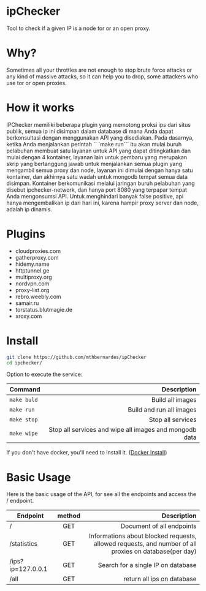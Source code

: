 # ipChecker
Tool to check if a given IP is a node tor or an open proxy.

# Why?
Sometimes all your throttles are not enough to stop brute force attacks or any kind of massive attacks, so it can help you to drop, some attackers who use tor or open proxies.

# How it works
IPChecker memiliki beberapa plugin yang memotong proksi ips dari situs publik, semua ip ini disimpan dalam database di mana Anda dapat berkonsultasi dengan menggunakan API yang disediakan. Pada dasarnya, ketika Anda menjalankan perintah `` `make run``` itu akan mulai buruh pelabuhan membuat satu layanan untuk API yang dapat ditingkatkan dan mulai dengan 4 kontainer, layanan lain untuk pembaru yang merupakan skrip yang bertanggung jawab untuk menjalankan semua plugin yang mengambil semua proxy dan node, layanan ini dimulai dengan hanya satu kontainer, dan akhirnya satu wadah untuk mongodb tempat semua data disimpan. Kontainer berkomunikasi melalui jaringan buruh pelabuhan yang disebut ipchecker-network, dan hanya port 8080 yang terpapar tempat Anda mengonsumsi API. Untuk menghindari banyak false positive, api hanya mengembalikan ip dari hari ini, karena hampir proxy server dan node, adalah ip dinamis.

# Plugins

- cloudproxies.com
- gatherproxy.com
- hidemy.name
- httptunnel.ge
- multiproxy.org
- nordvpn.com
- proxy-list.org
- rebro.weebly.com
- samair.ru
- torstatus.blutmagie.de
- xroxy.com

# Install
```bash
git clone https://github.com/mthbernardes/ipChecker
cd ipchecker/
```
Option to execute the service:

| Command        | Description      |
| -------------- | ----------------:|
| ```make buld```      | Build all images |
| ```make run```      | Build and run all images |
| ```make stop```      | Stop all services |
| ```make wipe```      | Stop all services and wipe all images and mongodb data |

If you don't have docker, you'll need to install it. ([Docker Install](https://docs.docker.com/install/))

# Basic Usage
Here is the basic usage of the API, for see all the endpoints and access the / endpoint.

| Endpoint        | method           | Description  |
| ------------- |:-------------:| -----:|
| /      | GET | Document of all endpoints |
| /statistics      | GET      | Informations about blocked requests, allowed requests, and number of all proxies on database(per day) |
| /ips?ip=127.0.0.1 | GET | Search for a single IP on database |
| /all | GET      | return all ips on database |


